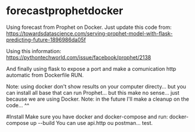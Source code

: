 # forecastprophetdocker
Using forecast from Prophet on Docker. 
Just update this code from:
https://towardsdatascience.com/serving-prophet-model-with-flask-predicting-future-1896986da05f

Using this information:
https://pythontechworld.com/issue/facebook/prophet/2138

And finally using flask to expose a port and make a comunication http automatic from Dockerfile RUN. 

Note: using docker don't show results on your computer directy... but you can install all base that can run Prophet... but
this make no sense... just because we are using Docker.
Note: in the future I'll make a cleanup on the code... ^^

#Install
Make sure you have docker and docker-compose and run: docker-compose up --build
You can use api.http ou postman... test.
